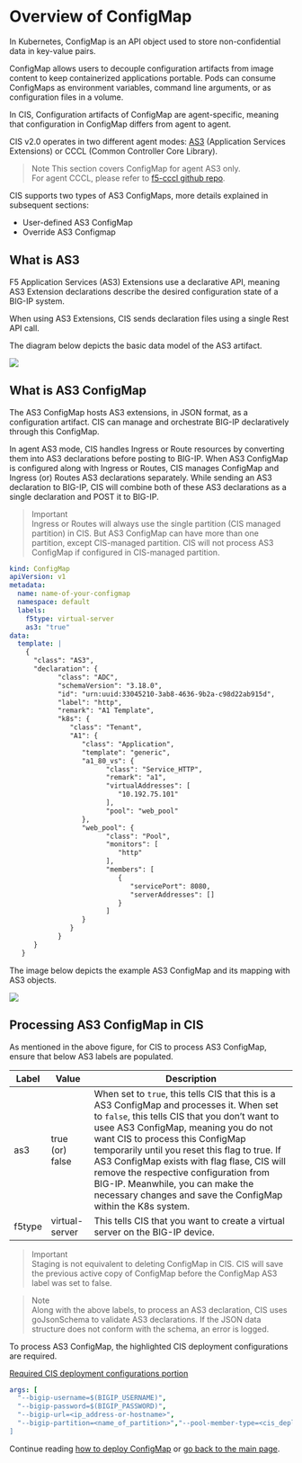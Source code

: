 # Overview of ConfigMap
In Kubernetes, ConfigMap is an API object used to store non-confidential data in key-value pairs.

ConfigMap allows users to decouple configuration artifacts from image content to keep containerized applications portable. Pods can consume ConfigMaps as environment variables, command line arguments, or as configuration files in a volume.

In CIS, Configuration artifacts of ConfigMap are agent-specific, meaning that configuration in ConfigMap differs from agent to agent. 

CIS v2.0 operates in two different agent modes: [AS3](https://clouddocs.f5.com/products/extensions/f5-appsvcs-extension/latest/) (Application Services Extensions) or CCCL (Common Controller Core Library).

>Note
This section covers ConfigMap for agent AS3 only.   
For agent CCCL, please refer to [f5-cccl github repo](https://github.com/f5devcentral/f5-cccl).  

CIS supports two types of AS3 ConfigMaps, more details explained in subsequent sections:

* User-defined AS3 ConfigMap
* Override AS3 Configmap

## What is AS3
F5 Application Services (AS3) Extensions use a declarative API, meaning AS3 Extension declarations describe the desired configuration state of a BIG-IP system.

When using AS3 Extensions, CIS sends declaration files using a single Rest API call.

The diagram below depicts the basic data model of the AS3 artifact.

![](https://clouddocs.f5.com/containers/latest/_images/config-map-diagram.png)

## What is AS3 ConfigMap
The AS3 ConfigMap hosts AS3 extensions, in JSON format, as a configuration artifact. CIS can manage and orchestrate BIG-IP declaratively through this ConfigMap.

In agent AS3 mode, CIS handles Ingress or Route resources by converting them into AS3 declarations before posting to BIG-IP. When AS3 ConfigMap is configured along with Ingress or Routes, CIS manages ConfigMap and Ingress (or) Routes AS3 declarations separately. While sending an AS3 declaration to BIG-IP, CIS will combine both of these AS3 declarations as a single declaration and POST it to BIG-IP.

>Important  
Ingress or Routes will always use the single partition (CIS managed partition) in CIS. But AS3 ConfigMap can have more than one partition, except CIS-managed partition. CIS will not process AS3 ConfigMap if configured in CIS-managed partition.

```yaml
kind: ConfigMap
apiVersion: v1
metadata:
  name: name-of-your-configmap
  namespace: default
  labels:
    f5type: virtual-server
    as3: "true"
data:
  template: |
    {
      "class": "AS3",
      "declaration": {
            "class": "ADC",
            "schemaVersion": "3.18.0",
            "id": "urn:uuid:33045210-3ab8-4636-9b2a-c98d22ab915d",
            "label": "http",
            "remark": "A1 Template",
            "k8s": {
               "class": "Tenant",
               "A1": {
                  "class": "Application",
                  "template": "generic",
                  "a1_80_vs": {
                        "class": "Service_HTTP",
                        "remark": "a1",
                        "virtualAddresses": [
                           "10.192.75.101"
                        ],
                        "pool": "web_pool"
                  },
                  "web_pool": {
                        "class": "Pool",
                        "monitors": [
                           "http"
                        ],
                        "members": [
                           {
                              "servicePort": 8080,
                              "serverAddresses": []
                           }
                        ]
                  }
               }
            }
      }
   }
```  
The image below depicts the example AS3 ConfigMap and its mapping with AS3 objects.

![](https://clouddocs.f5.com/containers/latest/_images/config-map-diagram2.png)

## Processing AS3 ConfigMap in CIS
As mentioned in the above figure, for CIS to process AS3 ConfigMap, ensure that below AS3 labels are populated.

Label | Value | Description
------------ | ------------- | -------------
as3 | true (or) false | When set to `true`, this tells CIS that this is a AS3 ConfigMap and processes it. When set to `false`, this tells CIS that you don’t want to usee AS3 ConfigMap, meaning you do not want CIS to process this ConfigMap temporarily until you reset this flag to true. If AS3 ConfigMap exists with flag flase, CIS will remove the respective configuration from BIG-IP. Meanwhile, you can make the necessary changes and save the ConfigMap within the K8s system.
f5type | virtual-server | This tells CIS that you want to create a virtual server on the BIG-IP device.

> Important  
Staging is not equivalent to deleting ConfigMap in CIS. CIS will save the previous active copy of ConfigMap before the ConfigMap AS3 label was set to false.

> Note  
Along with the above labels, to process an AS3 declaration, CIS uses goJsonSchema to validate AS3 declarations. If the JSON data structure does not conform with the schema, an error is logged.

To process AS3 ConfigMap, the highlighted CIS deployment configurations are required.  

[Required CIS deployment configurations portion](https://github.com/SalinaYu/EKS-and-F5-Intergration/blob/main/config/cis-deploy.yaml#L42)
```yaml
args: [
  "--bigip-username=$(BIGIP_USERNAME)",
  "--bigip-password=$(BIGIP_PASSWORD)",
  "--bigip-url=<ip_address-or-hostname>",
  "--bigip-partition=<name_of_partition>","--pool-member-type=<cis_deployment_type_nodeport_or_cluster>,
]
```
Continue reading [how to deploy ConfigMap](https://github.com/SalinaYu/EKS-and-F5-Intergration/blob/main/docs/ConfigMap%20Deployment.md) or
[go back to the main page](https://github.com/SalinaYu/EKS-and-F5-Intergration#quick-start).